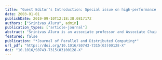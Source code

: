 ```yaml
---
title: "Guest Editor's Introduction: Special issue on high-performance computational biology"
date: 2003-01-01
publishDate: 2019-09-10T12:18:38.081717Z
authors: ["Srinivas Aluru", admin]
publication_types: ["article-journal"]
abstract: "Srinivas Aluru is an associate professor and Associate Chair for Graduate Education in the Department of Electrical and Computer Engineering at Iowa State University. He is affiliated with the Laurence H. Baker Center for Bioinformatics and Biological Statistics, and serves as associate chair for the Bioinformatics and Computational Biology Graduate Program. Earlier, he held faculty positions at New Mexico State University and Syracuse University. He received his B.Tech degree in computer science from the Indian Institute of Technology, Chennai, India, in 1989 and his M.S. and Ph.D. in computer science from Iowa State University in 1991 and 1994, respectively. His research interests include parallel algorithms and applications, bioinformatics and computational biology, and combinatorial scientific computing. He is a recipient of an NSF CAREER Award, an IBM Faculty Award, and a Young Engineering Faculty Research Award from Iowa State University. Dr. Aluru served on program committees and has taken up other leadership roles at several conferences and workshops in the areas of parallel processing, scientific computing, and computational biology. He is a member of ACM, and a senior member of IEEE and IEEE Computer Society. He has co-authored a book and over 40 articles in peer-reviewed journals and conferences.  David A. Bader is an associate professor and Regents’ Lecturer in the Department of Electrical and Computer Engineering of the University of New Mexico (UNM). He received his Ph.D. in electrical engineering in 1995 from the University of Maryland and was awarded a National Science Foundation (NSF) Postdoctoral Research Associateship in Experimental Computer Science before joining UNM in 1998. He is an NSF CAREER Award recipient, an investigator on six NSF awards including three ITR awards, a distinguished speaker in the IEEE Computer Society Distinguished Visitors Program, and is a member of the IBM PERCS team for the DARPA High Productivity Computing Systems program. Dr. Bader serves on the steering committees of the IPDPS and HiPC conferences and is the general co-chair for IPDPS (2004–2005) and vice general chair for HiPC (2002–2003). He has served on numerous conference program committees related to parallel processing and is an associate editor for the ACM Journal of Experimental Algorithmics in the area of parallel algorithms, a senior member of the IEEE Computer Society, and a member of the ACM. Dr. Bader has given several keynote talks on high-performance computing for problems in computational genomics. He has co-authored over 38 articles in peer-reviewed journals and conferences, and his main areas of research are in parallel algorithms, combinatorial optimization, and computational biology and genomics."
featured: false
publication: "*Journal of Parallel and Distributed Computing*"
url_pdf: "https://doi.org/10.1016/S0743-7315(03)00128-X"
doi: "10.1016/S0743-7315(03)00128-X"
---
```


